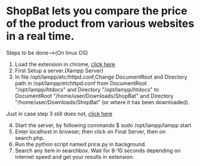 # ShopBat lets you compare the price of the product from various websites in a real time.

Steps to be done-->(On linux OS)
1. Load the extension in chrome, <a href = "https://www.cnet.com/how-to/how-to-install-chrome-extensions-manually/" > click here </a>
2. First Setup a server.(Xampp Server)
3. In file /opt/lampp/etc/httpd.conf,Change DocumentRoot and Directory path in /opt/lampp/etchttpd.conf  from  DocumentRoot "/opt/lampp/htdocs" and Directory "/opt/lampp/htdocs"
                        to 
    DocumentRoot "/home/user/Downloads/ShopBat" and Directory "/home/user/Downloads/ShopBat"
   (or where it has been downloaded).

Just in case step 3 still does not, <a href = "https://askubuntu.com/questions/64095/change-xampps-htdocs-web-root-folder-to-another-one" > click here </a>

4. Start the server, by following commands
    $ sudo /opt/lampp/lampp start
5. Enter localhost in browser, then click on Final Server, then on search.php.
6. Run the python script named price.py in background.
7. Search any item in searchbox. Wait for 8-10 seconds depending on internet speed and get your   		results   in extension.



